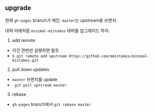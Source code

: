

## upgrade

현재 `gh-pages` branch가 메인. `master`는 upstream용 브랜치.

대략 아래처럼 `minimal-mistakes` 테마를 업그레이드 하자.

1. add remote
  - 이건 한번만 실행하면 될듯
  - `$ git remote add upstream https://github.com/mmistakes/minimal-mistakes.git`
2. pull down updates
  - `master` 브랜치를 update
  - ` git pull upstream master`
3. rebase
  - `gh-pages` branch에서 `git rebase master`
